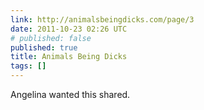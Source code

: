 ```yaml
---
link: http://animalsbeingdicks.com/page/3
date: 2011-10-23 02:26 UTC
# published: false
published: true
title: Animals Being Dicks
tags: []
---
```


Angelina wanted this shared.
